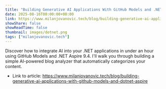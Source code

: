 ```yaml
---
title: "Building Generative AI Applications With GitHub Models and .NET Aspire"
date: 2025-08-16T00:00:00+00:00
link: https://www.milanjovanovic.tech/blog/building-generative-ai-applications-with-github-models-and-dotnet-aspire
showShare: false
showReadTime: false
thumbnail: images/dotnet.png
tags: ["milanjovanovic.tech"]
---
```

Discover how to integrate AI into your .NET applications in under an hour using GitHub Models and .NET Aspire 9.4. I'll walk you through building a simple AI-powered blog analyzer that automatically categorizes your content.

- Link to article: https://www.milanjovanovic.tech/blog/building-generative-ai-applications-with-github-models-and-dotnet-aspire